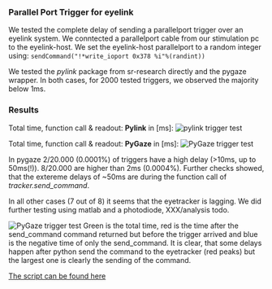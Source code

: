 ### Parallel Port Trigger for eyelink

We tested the complete delay of sending a parallelport trigger over an eyelink system.
We conntected a parallelport cable from our stimulation pc to the eyelink-host. We set the eyelink-host parallelport to a random integer using: 
```sendCommand("!*write_ioport 0x378 %i"%(randint))```

We tested the *pylink* package from sr-research directly and the pygaze wrapper.
In both cases, for 2000 tested triggers, we observed the majority below 1ms.

### Results


Total time, function call & readout: **Pylink** in [ms]:
![pylink trigger test](./figures/pylink_hist.png)

Total time, function call & readout: **PyGaze** in [ms]:
![PyGaze trigger test](./figures/pygaze_hist.png)


In pygaze 2/20.000 (0.0001%) of triggers have a high delay (>10ms, up to 50ms(!)). 8/20.000 are higher than 2ms (0.0004%). Further checks showed, that the extereme delays of ~50ms are during the function call of *tracker.send_command*. 

In all other cases (7 out of 8) it seems that the eyetracker is lagging. We did further testing using matlab and a photodiode, XXX/analysis todo.

![PyGaze trigger test](./figures/pygaze_overtime.png)
Green is the total time, red is the time after the send_command command returned but before the trigger arrived and blue is the negative time of only the send_command. It is clear, that some delays happen after python send the command to the eyetracker (red peaks) but the largest one is clearly the sending of the command.




[The script can be found here](./code/pylink_triggertest.py)
